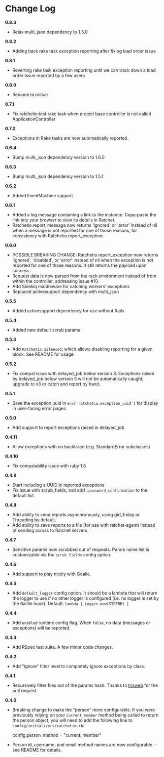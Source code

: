 # Change Log

**0.8.3**
- Relax multi_json dependency to 1.5.0

**0.8.2**
- Adding back rake task exception reporting after fixing load order issue

**0.8.1**
- Reverting rake task exception reporting until we can track down a load order issue reported by a few users

**0.8.0**
- Rename to rollbar

**0.7.1**
- Fix ratchetio:test rake task when project base controller is not called ApplicationController

**0.7.0**
- Exceptions in Rake tasks are now automatically reported.

**0.6.4**
- Bump multi_json dependency version to 1.6.0

**0.6.3**
- Bump multi_json dependency version to 1.5.1

**0.6.2**
- Added EventMachine support

**0.6.1**
- Added a log message containing a link to the instance. Copy-paste the link into your browser to view its details in Ratchet.
- Ratchetio.report_message now returns 'ignored' or 'error' instead of nil when a message is not reported for one of those reasons, for consistency with Ratchetio.report_exception.

**0.6.0**
- POSSIBLE BREAKING CHANGE: Ratchetio.report_exception now returns 'ignored', 'disabled', or 'error' instead of nil when the exception is not reported for one of those reasons. It still returns the payload upon success.
- Request data is now parsed from the rack environment instead of from within the controller, addressing issue #10.
- Add Sidekiq middleware for catching workers' exceptions
- Replaced activesupport dependency with multi_json

**0.5.5**
- Added activesupport dependency for use without Rails 

**0.5.4**
- Added new default scrub params

**0.5.3**
- Add `Ratchetio.silenced`; which allows disabling reporting for a given block. See README for usage.

**0.5.2**
- Fix compat issue with delayed_job below version 3. Exceptions raised by delayed_job below version 3 will not be automatically caught; upgrade to v3 or catch and report by hand. 

**0.5.1**
- Save the exception uuid in `env['ratchetio.exception_uuid']` for display in user-facing error pages.

**0.5.0**
- Add support to report exceptions raised in delayed_job.

**0.4.11**
- Allow exceptions with no backtrace (e.g. StandardError subclasses)

**0.4.10**
- Fix compatability issue with ruby 1.8

**0.4.9**
- Start including a UUID in reported exceptions
- Fix issue with scrub_fields, and add `:password_confirmation` to the default list

**0.4.8**
- Add ability to send reports asynchronously, using girl_friday or Threading by default.
- Add ability to save reports to a file (for use with ratchet-agent) instead of sending across to Ratchet servers.

**0.4.7**
- Sensitive params now scrubbed out of requests. Param name list is customizable via the `scrub_fields` config option.

**0.4.6**
- Add support to play nicely with Goalie.

**0.4.5**
- Add `default_logger` config option. It should be a lambda that will return the logger to use if no other logger is configured (i.e. no logger is set by the Railtie hook). Default: `lambda { Logger.new(STDERR) }`

**0.4.4**
- Add `enabled` runtime config flag. When `false`, no data (messages or exceptions) will be reported.

**0.4.3**
- Add RSpec test suite. A few minor code changes.

**0.4.2**
- Add "ignore" filter level to completely ignore exceptions by class.

**0.4.1**
- Recursively filter files out of the params hash. Thanks to [trisweb](https://github.com/trisweb) for the pull request.

**0.4.0**
 
- Breaking change to make the "person" more configurable. If you were previously relying on your `current_member` method being called to return the person object, you will need to add the following line to `config/initializers/ratchetio.rb`:
    
    config.person_method = "current_member"

- Person id, username, and email method names are now configurable -- see README for details.
